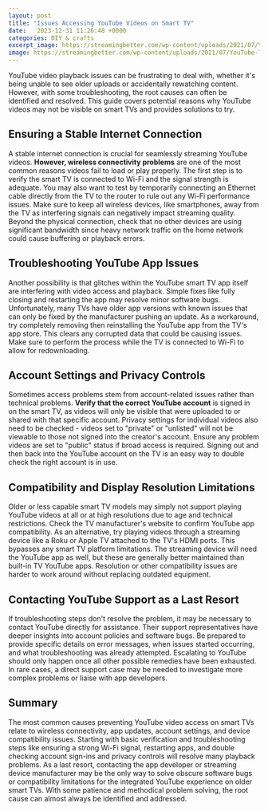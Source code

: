 ```yaml
---
layout: post
title: "Issues Accessing YouTube Videos on Smart TV"
date:   2023-12-31 11:26:48 +0000
categories: DIY & crafts
excerpt_image: https://streamingbetter.com/wp-content/uploads/2021/07/YouTube-TV-Samsung-banners.jpg
image: https://streamingbetter.com/wp-content/uploads/2021/07/YouTube-TV-Samsung-banners.jpg
---
```


YouTube video playback issues can be frustrating to deal with, whether it's being unable to see older uploads or accidentally rewatching content. However, with some troubleshooting, the root causes can often be identified and resolved. This guide covers potential reasons why YouTube videos may not be visible on smart TVs and provides solutions to try.
## Ensuring a Stable Internet Connection 
A stable internet connection is crucial for seamlessly streaming YouTube videos. **However, wireless connectivity problems** are one of the most common reasons videos fail to load or play properly. The first step is to verify the smart TV is connected to Wi-Fi and the signal strength is adequate. You may also want to test by temporarily connecting an Ethernet cable directly from the TV to the router to rule out any Wi-Fi performance issues. Make sure to keep all wireless devices, like smartphones, away from the TV as interfering signals can negatively impact streaming quality. Beyond the physical connection, check that no other devices are using significant bandwidth since heavy network traffic on the home network could cause buffering or playback errors.
## Troubleshooting YouTube App Issues
Another possibility is that glitches within the YouTube smart TV app itself are interfering with video access and playback. Simple fixes like fully closing and restarting the app may resolve minor software bugs. Unfortunately, many TVs have older app versions with known issues that can only be fixed by the manufacturer pushing an update. As a workaround, try completely removing then reinstalling the YouTube app from the TV's app store. This clears any corrupted data that could be causing issues. Make sure to perform the process while the TV is connected to Wi-Fi to allow for redownloading.
## Account Settings and Privacy Controls
Sometimes access problems stem from account-related issues rather than technical problems. **Verify that the correct YouTube account** is signed in on the smart TV, as videos will only be visible that were uploaded to or shared with that specific account. Privacy settings for individual videos also need to be checked - videos set to "private" or "unlisted" will not be viewable to those not signed into the creator's account. Ensure any problem videos are set to "public" status if broad access is required. Signing out and then back into the YouTube account on the TV is an easy way to double check the right account is in use.
## Compatibility and Display Resolution Limitations 
Older or less capable smart TV models may simply not support playing YouTube videos at all or at high resolutions due to age and technical restrictions. Check the TV manufacturer's website to confirm YouTube app compatibility. As an alternative, try playing videos through a streaming device like a Roku or Apple TV attached to the TV's HDMI ports. This bypasses any smart TV platform limitations. The streaming device will need the YouTube app as well, but these are generally better maintained than built-in TV YouTube apps. Resolution or other compatibility issues are harder to work around without replacing outdated equipment.
## Contacting YouTube Support as a Last Resort
If troubleshooting steps don't resolve the problem, it may be necessary to contact YouTube directly for assistance. Their support representatives have deeper insights into account policies and software bugs. Be prepared to provide specific details on error messages, when issues started occurring, and what troubleshooting was already attempted. Escalating to YouTube should only happen once all other possible remedies have been exhausted. In rare cases, a direct support case may be needed to investigate more complex problems or liaise with app developers.
## Summary 
The most common causes preventing YouTube video access on smart TVs relate to wireless connectivity, app updates, account settings, and device compatibility issues. Starting with basic verification and troubleshooting steps like ensuring a strong Wi-Fi signal, restarting apps, and double checking account sign-ins and privacy controls will resolve many playback problems. As a last resort, contacting the app developer or streaming device manufacturer may be the only way to solve obscure software bugs or compatibility limitations for the integrated YouTube experience on older smart TVs. With some patience and methodical problem solving, the root cause can almost always be identified and addressed.